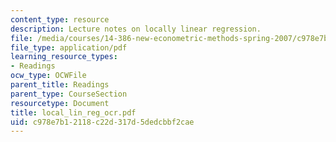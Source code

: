 ```yaml
---
content_type: resource
description: Lecture notes on locally linear regression.
file: /media/courses/14-386-new-econometric-methods-spring-2007/c978e7b12118c22d317d5dedcbbf2cae_local_lin_reg_ocr.pdf
file_type: application/pdf
learning_resource_types:
- Readings
ocw_type: OCWFile
parent_title: Readings
parent_type: CourseSection
resourcetype: Document
title: local_lin_reg_ocr.pdf
uid: c978e7b1-2118-c22d-317d-5dedcbbf2cae
---
```

